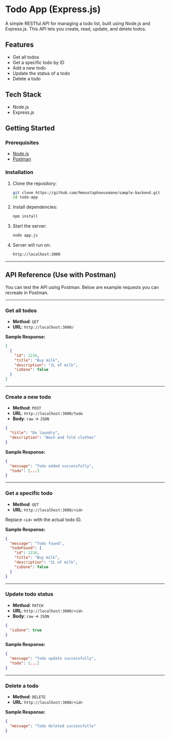 # Todo App (Express.js)

A simple RESTful API for managing a todo list, built using Node.js and Express.js. This API lets you create, read, update, and delete todos.

## Features

- Get all todos
- Get a specific todo by ID
- Add a new todo
- Update the status of a todo
- Delete a todo

## Tech Stack

- Node.js
- Express.js

## Getting Started

### Prerequisites

- [Node.js](https://nodejs.org/)
- [Postman](https://www.postman.com/)

### Installation

1. Clone the repository:

    ```bash
    git clone https://github.com/hmoustaphaousmane/sample-backend.git
    cd todo-app
    ````

2. Install dependencies:

    ```bash
    npm install
    ```

3. Start the server:

    ```bash
    node app.js
    ```

4. Server will run on:

    ```bash
    http://localhost:3000
    ```

---

## API Reference (Use with Postman)

You can test the API using Postman. Below are example requests you can recreate in Postman.

---

### Get all todos

- **Method**: `GET`
- **URL**: `http://localhost:3000/`

**Sample Response:**

```json
[
  {
    "id": 1234,
    "title": "Buy milk",
    "description": "2L of milk",
    "isDone": false
  }
]
```

---

### Create a new todo

- **Method**: `POST`
- **URL**: `http://localhost:3000/todo`
- **Body**: `raw` → `JSON`

```json
{
  "title": "Do laundry",
  "description": "Wash and fold clothes"
}
```

**Sample Response:**

```json
{
  "message": "Todo added successfully",
  "todo": [...]
}
```

---

### Get a specific todo

- **Method**: `GET`
- **URL**: `http://localhost:3000/<id>`

Replace `<id>` with the actual todo ID.

**Sample Response:**

```json
{
  "message": "Todo found",
  "todoFound": {
    "id": 1234,
    "title": "Buy milk",
    "description": "2L of milk",
    "isDone": false
  }
}
```

---

### Update todo status

- **Method**: `PATCH`
- **URL**: `http://localhost:3000/<id>`
- **Body**: `raw` → `JSON`

```json
{
  "isDone": true
}
```

**Sample Response:**

```json
{
  "message": "Todo update successfully",
  "todo": [...]
}
```

---

### Delete a todo

- **Method**: `DELETE`
- **URL**: `http://localhost:3000/<id>`

**Sample Response:**

```json
{
  "message": "Todo deleted successfulle"
}
```
